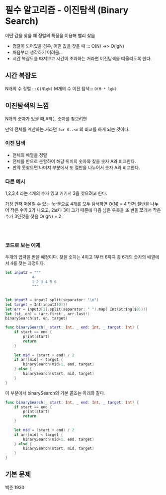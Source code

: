 # 필수 알고리즘 - 이진탐색 (Binary Search)

어떤 값을 찾을 때 정렬의 특징을 이용해 빨리 찾음
- 정렬이 되어있을 경우, 어떤 값을 찾을 때 ::: O(N) ->> O(lgN)
- 처음부터 생각하기 어려움.. 
- 시간 복잡도를 따져보고 시간이 초과하는 거라면 이진탐색을 떠올리도록 한다.  

## 시간 복잡도 
N개의 수 정렬 ::: `O(NlgN)`
M개의 수 이진 탐색::: `O(M * lgN)`


## 이진탐색의 느낌

N개의 숫자가 있을 때,A라는 숫자를 찾으려면

만약 전체를 계산하는 거라면 `for 0..<n` 의 비교를 하게 되는 것이다.   
### 이진 탐색
- 전체의 배열을 정렬
- 전체를 반으로 분할하여 해당 위치의 숫자와 찾을 숫자 A와 비교한다.  
- 만약 못찾으면 나머지 부분에서 또 절반을 나누어서 숫자 A와 비교한다. 

### 다른 예시
1,2,3,4  라는 4개의 수가 있고 거기서 3을 찾으려고 한다. 

가장 먼저 떠올릴 수 있는 for문으로 4개를 모두 탐색하면 O(N) = 4
먼저 절반을 나누어 작은 수가 2가 나오고, 2보다 3이 크기 때문에  다음 남은 우측을 또 반을 쪼개서 작은 수가 3인것을 찾음 O(lgN) = 2


<br><br>

### 코드로 보는 예제

두개의 입력을 받을 예정이다. 
찾을 숫자는 4이고 
1부터 6까지 총 6개의 숫자의 배열에서 4를 찾는 과정이다.  

```swift
let input2 = """
            4
            1 2 3 4 5 6
            """


let input3 = input2.split(separator: "\n")
let target = Int(input3[0])!
let arr = input3[1].split(separator: " ").map{ Int(String($0))!}
let (st, en) = (arr.first!, arr.last!)
binarySearch(st, en, target)

func binarySearch(_ start: Int, _ end: Int, _ target: Int) {
    if start == end {
        print(start)
        return
    }
    
    let mid = (start + end) / 2
    if arr[mid] < target {
        binarySearch(mid+1, end, target)
    } else {
        binarySearch(start, mid, target)
    }
}

```

이 부분에서 binarySearch의 기본 골조는 아래와 같다.  


```swift
func binarySearch(_ start: Int, _ end: Int, _ target: Int) {
    if start == end {
        print(start)
        return
    }
    
    let mid = (start + end) / 2
    if arr[mid] < target {
        binarySearch(mid+1, end, target)
    } else {
        binarySearch(start, mid, target)
    }
}

```

## 기본 문제
백준 1920
